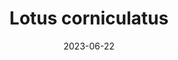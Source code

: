 ---
title: "Lotus corniculatus"
cc-type: species
date: 2023-06-22
hashtag: lotus-corniculatus
tags:
  - species
  - flower
---